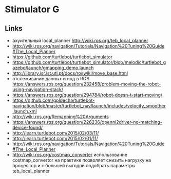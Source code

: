 # Stimulator G

## Links

* ахуительный local_planner http://wiki.ros.org/teb_local_planner
* http://wiki.ros.org/navigation/Tutorials/Navigation%20Tuning%20Guide#The_Local_Planner
* https://github.com/turtlebot/turtlebot_simulator
* https://github.com/turtlebot/turtlebot_simulator/blob/melodic/turtlebot_gazebo/launch/gmapping_demo.launch
* http://library.isr.ist.utl.pt/docs/roswiki/move_base.html
* отслеживание данных и нод в ROS https://answers.ros.org/question/232458/problem-moving-the-robot-using-navigation-stack/
* https://answers.ros.org/question/294784/robot-doesn-t-start-moving/
* https://github.com/gpldecha/turtlebot-navigation/blob/master/turtlebot_nav/launch/includes/velocity_smoother.launch.xml
* http://wiki.ros.org/Remapping%20Arguments
* https://answers.ros.org/question/226236/openni2driver-no-matching-device-found/
* http://learn.turtlebot.com/2015/02/03/11/
* http://learn.turtlebot.com/2015/02/01/11/
* http://wiki.ros.org/navigation/Tutorials/Navigation%20Tuning%20Guide#The_Local_Planner
* http://wiki.ros.org/costmap_converter использование costmap_convertor на практике позволяет снизить нагрузку на процессор и с большей выгодой подобрать параметры teb_local_planner
